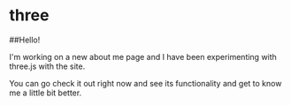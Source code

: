 # three

##Hello!

I'm working on a new about me page and I have been experimenting with three.js with the site.

You can go check it out right now and see its functionality and get to know me a little bit better.
